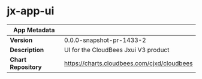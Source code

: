 # jx-app-ui

|App Metadata||
|---|---|
| **Version** | 0.0.0-snapshot-pr-1433-2 |
| **Description** | UI for the CloudBees Jxui V3 product |
| **Chart Repository** | https://charts.cloudbees.com/cjxd/cloudbees |

